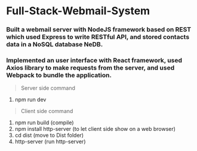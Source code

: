 # Full-Stack-Webmail-System
### Built a webmail server with NodeJS framework based on REST which used Express to write RESTful API, and stored contacts data in a NoSQL database NeDB.
### Implemented an user interface with React framework, used Axios library to make requests from the server, and used Webpack to bundle the application.

> Server side command
1. npm run dev

> Client side command
1. npm run build (compile)
2. npm install http-server (to let client side show on a web browser)
3. cd dist (move to Dist folder) 
3. http-server (run http-server)
